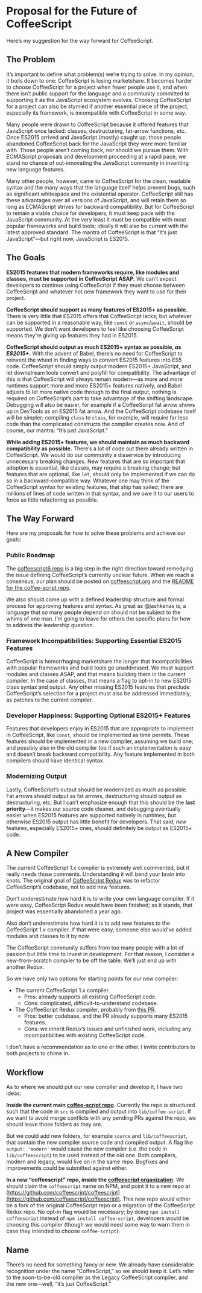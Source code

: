 # Proposal for the Future of CoffeeScript

Here’s my suggestion for the way forward for CoffeeScript.

## The Problem

It’s important to define what problem(s) we’re trying to solve. In my opinion, it boils down to one: CoffeeScript is losing marketshare. It becomes harder to choose CoffeeScript for a project when fewer people use it, and when there isn’t public support for the language and a community committed to supporting it as the JavaScript ecosystem evolves. Choosing CoffeeScript for a project can also be stymied if another essential piece of the project, especially its framework, is incompatible with CoffeeScript in some way.

Many people were drawn to CoffeeScript because it offered features that JavaScript once lacked: classes, destructuring, fat-arrow functions, etc. Once ES2015 arrived and JavaScript (mostly) caught up, those people abandoned CoffeeScript back for the JavaScript they were more familiar with. Those people aren’t coming back, nor should we pursue them. With ECMAScript proposals and development proceeding at a rapid pace, we stand no chance of out-innovating the JavaScript community in inventing new language features.

Many other people, however, came to CoffeeScript for the clean, readable syntax and the many ways that the language itself helps prevent bugs, such as significant whitespace and the existential operator. CoffeeScript still has these advantages over all versions of JavaScript, and will retain them so long as ECMAScript strives for backward compatibility. But for CoffeeScript to remain a viable choice for developers, it must keep pace with the JavaScript community. At the very least it must be compatible with most popular frameworks and build tools; ideally it will also be current with the latest approved standard. The mantra of CoffeeScript is that “It’s just JavaScript”—but right now, JavaScript is ES2015.

## The Goals

**ES2015 features that modern frameworks require, like modules and classes, must be supported in CoffeeScript ASAP.** We can’t expect developers to continue using CoffeeScript if they must choose between CoffeeScript and whatever hot new framework they want to use for their project.

**CoffeeScript should support as many features of ES2015+ as possible.** There is very little that ES2015 offers that CoffeeScript lacks; but whatever can be supported in a reasonable way, like `const` or `async`/`await`, should be supported. We don’t want developers to feel like choosing CoffeeScript means they’re giving up features they had in ES2015.

**CoffeeScript should output as much ES2015+ syntax as possible, *as ES2015+*.** With the advent of Babel, there’s no need for CoffeeScript to reinvent the wheel in finding ways to convert ES2015 features into ES5 code. CoffeeScript should simply output modern ES2015+ JavaScript, and let downstream tools convert and polyfill for compatibility. The advantage of this is that CoffeeScript will always remain modern—as more and more runtimes support more and more ES2015+ features natively, and Babel adjusts to let more native code through to the final output, nothing is required on CoffeeScript’s part to take advantage of the shifting landscape. Debugging will also be easier, for example if a CoffeeScript fat arrow shows up in DevTools as an ES2015 fat arrow. And the CoffeeScript codebase itself will be simpler; compiling `class` to `class`, for example, will require far less code than the complicated constructs the compiler creates now. And of course, our mantra: “It’s just JavaScript.”

**While adding ES2015+ features, we should maintain as much backward compatibility as possible.** There’s a lot of code out there already written in CoffeeScript. We would do our community a disservice by introducing unnecessary breaking changes. New features that are so important that adoption is essential, like classes, may require a breaking change; but features that are optional, like `let`, should only be implemented if we can do so in a backward-compatible way. Whatever one may think of the CoffeeScript syntax for existing features, that ship has sailed; there are millions of lines of code written in that syntax, and we owe it to our users to force as little refactoring as possible.

## The Way Forward

Here are my proposals for how to solve these problems and achieve our goals:

### Public Roadmap

The [coffeescript6 repo](https://github.com/coffeescript6) is a big step in the right direction toward remedying the issue defining CoffeeScript’s currently unclear future. When we reach a consensus, our plan should be posted on [coffeescript.org](http://coffeescript.org/) and the [README for the coffee-script repo](https://github.com/jashkenas/coffeescript).

We also should come up with a defined leadership structure and formal process for approving features and syntax. As great as @jashkenas is, a language that so many people depend on should not be subject to the whims of one man. I’m going to leave for others the specific plans for how to address the leadership question.

### Framework Incompatibilities: Supporting Essential ES2015 Features

CoffeeScript is hemorrhaging marketshare the longer that incompatibilities with popular frameworks and build tools go unaddressed. We must support modules and classes ASAP, and that means building them in the current compiler. In the case of classes, that means a flag to opt-in to new ES2015 class syntax and output. Any other missing ES2015 features that preclude CoffeeScript’s selection for a project must also be addressed immediately, as patches to the current compiler.

### Developer Happiness: Supporting Optional ES2015+ Features

Features that developers enjoy in ES2015 that are appropriate to implement in CoffeeScript, like `const`, should be implemented as time permits. These features should be implemented in a new compiler, assuming we build one; and possibly also in the old compiler too if such an implementation is easy and doesn’t break backward compatibility. Any feature implemented in both compilers should have identical syntax.

### Modernizing Output

Lastly, CoffeeScript’s output should be modernized as much as possible. Fat arrows should output as fat arrows, destructuring should output as destructuring, etc. But I can’t emphasize enough that this should be the **last priority**—it makes our source code cleaner, and debugging eventually easier when ES2015 features are supported natively in runtimes, but otherwise ES2015 output has little benefit for developers. That said, *new* features, especially ES2015+ ones, should definitely be output as ES2015+ code.

## A New Compiler

The current CoffeeScript 1.x compiler is extremely well commented, but it really needs those comments. Understanding it will bend your brain into knots. The original goal of [CoffeeScript Redux](https://github.com/michaelficarra/CoffeeScriptRedux) was to refactor CoffeeScript’s codebase, not to add new features.

Don’t underestimate how hard it is to write your own language compiler. If it were easy, CoffeeScript Redux would have been finished; as it stands, that project was essentially abandoned a year ago.

Also don’t underestimate how hard it is to add new features to the CoffeeScript 1.x compiler. If that were easy, someone else would’ve added modules and classes to it by now.

The CoffeeScript community suffers from too many people with a lot of passion but little time to invest in development. For that reason, I consider a new-from-scratch compiler to be off the table. We’ll just end up with another Redux.

So we have only two options for starting points for our new compiler:

* The current CoffeeScript 1.x compiler.
	* Pros: already supports all existing CoffeeScript code.
	* Cons: complicated, difficult-to-understand codebase.
* The CoffeeScript Redux compiler, probably from [this PR](https://github.com/michaelficarra/CoffeeScriptRedux/pull/344).
	* Pros: better codebase, and the PR already supports many ES2015 features.
	* Cons: we inherit Redux’s issues and unfinished work, including any incompatibilities with existing CoffeeScript code.

I don’t have a recommendation as to one or the other. I invite contributors to both projects to chime in.

## Workflow

As to where we should put our new compiler and develop it, I have two ideas: 

**Inside the current main [coffee-script repo](https://github.com/jashkenas/coffeescript).** Currently the repo is structured such that the code in `src` is compiled and output into `lib/coffee-script`. If we want to avoid merge conflicts with any pending PRs against the repo, we should leave those folders as they are.

But we could add new folders, for example `source` and `lib/coffeescript`, that contain the new compiler source code and compiled output. A flag like `output: 'modern'` would cause the new compiler (i.e. the code in `lib/coffeescript`) to be used instead of the old one. Both compilers, modern and legacy, would live on in the same repo. Bugfixes and improvements could be submitted against either.

**In a new “coffeescript” repo, inside the [coffeescript organization](https://github.com/coffeescript).** We should claim the `coffeescript` name on NPM, and point it to a new repo at [https://github.com/coffeescript/coffeescript](https://github.com/coffeescript/coffeescript). This new repo would either be a fork of the original CoffeeScript repo or a migration of the CoffeeScript Redux repo. No opt-in flag would be necessary; by doing `npm install coffeescript` instead of `npm install coffee-script`, developers would be choosing this compiler (though we would need some way to warn them in case they intended to choose `coffee-script`).

## Name

There’s no need for something fancy or new. We already have considerable recognition under the name “CoffeeScript,” so we should keep it. Let’s refer to the soon-to-be-old compiler as the Legacy CoffeeScript compiler, and the new one—well, “it’s just CoffeeScript.”